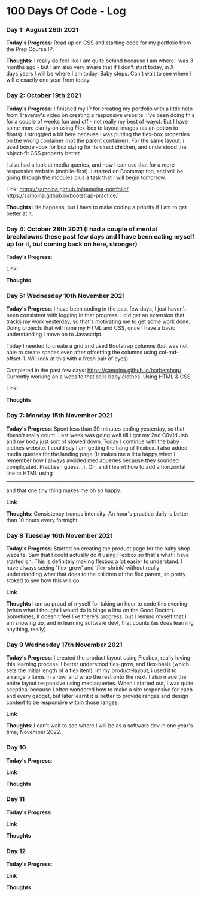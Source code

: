 # 100 Days Of Code - Log

### Day 1: August 26th 2021

**Today's Progress**: Read up on CSS and starting code for my portfolio from the Prep Course IP. 

**Thoughts:** I really do feel like I am quite behind because I am where I was 3 months ago - but I am also very aware that if I don't start today, in X days,years I will be where I am today. Baby steps. Can't wait to see where I will e exactly one year from today.



### Day 2: October 19th 2021
**Today's Progress**: I finished my IP for creating my portfolio with a little help from Traversy's video on creating a responsive website. I've been doing this for a couple of weeks (on and off - not really my best of ways). But I have some more clarity on using Flex-box to layout images (as an option to floats). I struggled a bit here because I was putting the flex-box properties on the wrong container (not the parent container). For the same layout, i used border-box for box sizing for its direct children, and understood the object-fit CSS property better. 

I also had a look at media queries, and how I can use that for a more responsive website (mobile-first). I started on Bootstrap too, and will be going through the modules plus a task that I will begin tomorrow.

Link: https://samoina.github.io/samoina-portfolio/
      https://samoina.github.io/bootstrap-practice/

**Thoughts** Life happens, but I have to make coding a priority if I am to get better at it. 


### Day 4: October 28th 2021 (I had a couple of mental breakdowns these past few days and I have been eating myself up for it, but coming back on here, stronger)
**Today's Progress**:

Link: 

**Thoughts**


### Day 5: Wednesday 10th November 2021

**Today's Progress**: I have been coding in the past few days, I just haven't been consistent with logging in that progress. I did get an extension that tracks my work yesterday, so that's motivating me to get some work done. Doing projects that will hone my HTML and CSS, once I have a basic understanding I move on to Javascript.

Today I needed to create a grid and used Bootstrap columns (but was not able to create spaces even after offsetting the columns using col-md-offset-1. Will look at this with a fresh pair of eyes)

Completed in the past few days: https://samoina.github.io/barbershop/
Currently working on a website that sells baby clothes. Using HTML & CSS

Link: 

**Thoughts**


### Day 7: Monday 15th November 2021

**Today's Progress**: Spent less than 30 minutes coding yesterday, so that doesn't really count. Last week was going well till I got my 2nd C0v1d Jab and my body just sort of slowed down. Today I continue with the baby clothes website. I could say I am getting the hang of flexbox. I also added media queries for the landing page (It makes me a littu happy when I remember how I always avoided mediaqueries because they sounded complicated. Practise I guess...). Oh, and I learnt how to add a horizontal line to HTML using <hr> and that one tiny thing makes me oh so happy. 

**Link**

**Thoughts**: Consistency trumps intensity. An hour's practice daily is better than 10 hours every fortnight. 


### Day 8 Tuesday 16th November 2021

**Today's Progress**: Started on creating the product page for the baby shop website. Saw that I could actually do it using Flexbox so that's what I have started on. This is definitely making flexbox a lot easier to understand. I have always seeing 'flex-grow' and 'flex-shrink' without really understanding what that does to the children of the flex parent, so pretty stoked to see how this will go. 

**Link**

**Thoughts** I am so proud of myself for taking an hour to code this evening (when what I thought I would do is binge a littu on the Good Doctor). Sometimes, it doesn't feel like there's progress, but I remind myself that I am showing up, and in learning software devt, that counts (as does learning anything, really)



### Day 9 Wednesday 17th November 2021

**Today's Progress**: I created the product layout using Flexbox, really loving this learning process. I better understood flex-grow, and flex-basis (which sets the initial length of a flex item). im my product-layout, i used it to arrange 5 items in a row, and wrap the rest onto the next. I also made the entire layout responsive using mediaqueries. When I started out, I was quite sceptical because I often wondered how to make a site responsive for each and every gadget, but later learnt it is better to provide ranges and design content to be responsive within those ranges.

**Link**

**Thoughts**: I can't wait to see where I will be as a software dev in one year's time, November 2022.



### Day 10

**Today's Progress**: 

**Link**

**Thoughts** 


### Day 11

**Today's Progress**: 

**Link**

**Thoughts** 


### Day 12

**Today's Progress**: 

**Link**

**Thoughts** 